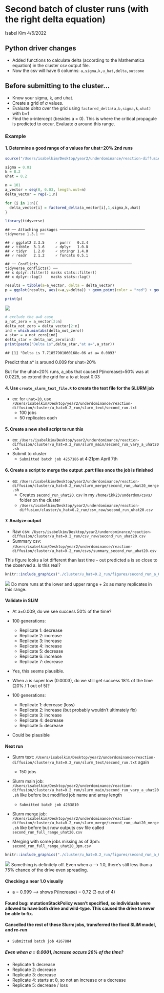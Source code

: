 Second batch of cluster runs (with the right delta equation)
================
Isabel Kim
4/6/2022

## Python driver changes

-   Added functions to calculate delta (according to the Mathematica
    equation) in the cluster csv output file.
-   Now the csv will have 6 columns: `a,sigma,k,u_hat,delta,outcome`

## Before submitting to the cluster…

-   Know your sigma, k, and uhat.
-   Create a grid of *a* values.
-   Evaluate *delta* over the grid using
    `factored_delta(a,b,sigma,k,uhat)` with b=1
-   Find the x-intercept (besides a = 0). This is where the critical
    propagule is predicted to occur. Evaluate *a* around this range.

### Example

#### 1. Determine a good range of *a* values for uhat=20% 2nd runs

``` r
source("/Users/isabelkim/Desktop/year2/underdominance/reaction-diffusion/scripts/auc-equations.R")

sigma = 0.01
k = 0.2
uhat = 0.2

n = 101
a_vector = seq(0, 0.03, length.out=n)
delta_vector = rep(-1,n)

for (i in 1:n){
  delta_vector[i] = factored_delta(a_vector[i],1,sigma,k,uhat)
}

library(tidyverse)
```

    ## ── Attaching packages ─────────────────────────────────────── tidyverse 1.3.1 ──

    ## ✓ ggplot2 3.3.5     ✓ purrr   0.3.4
    ## ✓ tibble  3.1.6     ✓ dplyr   1.0.8
    ## ✓ tidyr   1.2.0     ✓ stringr 1.4.0
    ## ✓ readr   2.1.2     ✓ forcats 0.5.1

    ## ── Conflicts ────────────────────────────────────────── tidyverse_conflicts() ──
    ## x dplyr::filter() masks stats::filter()
    ## x dplyr::lag()    masks stats::lag()

``` r
results = tibble(a=a_vector, delta = delta_vector)
p = ggplot(results, aes(x=a,y=delta)) + geom_point(color = "red") + geom_line() + geom_hline(yintercept = 0)

print(p)
```

![](cluster_runs_2_files/figure-gfm/unnamed-chunk-1-1.png)<!-- -->

``` r
# exclude the a=0 case
a_not_zero = a_vector[2:n]
delta_not_zero = delta_vector[2:n]
ind = which.min(abs(delta_not_zero))
a_star = a_not_zero[ind]
delta_star = delta_not_zero[ind]
print(paste("Delta is",delta_star,"at a=",a_star))
```

    ## [1] "Delta is 7.71857901060168e-06 at a= 0.0093"

Predict that a\* is around 0.009 for uhat=20%

But for the uhat=20% runs, a_obs that caused P(increase)=50% was at
0.0225, so extend the grid for a to at least 0.03

#### 4. Use `create_slurm_text_file.R` to create the text file for the SLURM job

-   ex: for `uhat=20`, use
    `/Users/isabelkim/Desktop/year2/underdominance/reaction-diffusion/cluster/u_hat=0.2_run/slurm_text/second_run.txt`
    -   100 jobs
    -   50 replicates each

#### 5. Create a new shell script to run this

-   ex:
    `/Users/isabelkim/Desktop/year2/underdominance/reaction-diffusion/cluster/u_hat=0.2_run/slurm_main/second_run_vary_a_uhat20.sh`
-   Submit to cluster
    -   `Submitted batch job 4257186` at 4:21pm April 7th

#### 6. Create a script to merge the output .part files once the job is finished

-   ex:
    `/Users/isabelkim/Desktop/year2/underdominance/reaction-diffusion/cluster/u_hat=0.2_run/slurm_merge/second_run_uhat20_merge.sh`
    -   Creates `second_run_uhat20.csv` in my
        `/home/ikk23/underdom/csvs/` folder on the cluster
    -   `/Users/isabelkim/Desktop/year2/underdominance/reaction-diffusion/cluster/u_hat=0.2_run/csv_raw/second_run_uhat20.csv`

#### 7. Analyze output

-   Raw csv:
    `/Users/isabelkim/Desktop/year2/underdominance/reaction-diffusion/cluster/u_hat=0.2_run/csv_raw/second_run_uhat20.csv`
-   Summary csv:
    `/Users/isabelkim/Desktop/year2/underdominance/reaction-diffusion/cluster/u_hat=0.2_run/csvs/summary_second_run_uhat20.csv`

This figure looks a lot different than last time – out predicted a is so
close to the observed a. Is this real?

``` r
knitr::include_graphics("./cluster/u_hat=0.2_run/figures/second_run_a_0.0003_to_0.03.png")
```

![](./cluster/u_hat=0.2_run/figures/second_run_a_0.0003_to_0.03.png)<!-- -->
Do more runs at the lower and upper range + 2x as many replicates in
this range.

#### Validate in SLiM

-   At a=0.009, do we see success 50% of the time?

-   100 generations:

    -   Replicate 1: decrease
    -   Replicate 2: increase
    -   Replicate 3: increase
    -   Replicate 4: increase
    -   Replicate 5: decrease
    -   Replicate 6: increase
    -   Replicate 7: decrease

-   Yes, this seems plausible.

-   When a is super low (0.0003), do we still get success 18% of the
    time (20% / 1 out of 5)?

-   100 generations:

    -   Replicate 1: decrease (loss)
    -   Replicate 2: increase (but probably wouldn’t ultimately fix)
    -   Replicate 3: increase
    -   Replicate 4: decrease
    -   Replicate 5: decrease

-   Could be plausible

#### Next run

-   Slurm text:
    `/Users/isabelkim/Desktop/year2/underdominance/reaction-diffusion/cluster/u_hat=0.2_run/slurm_text/second_run.txt`
    again

    -   150 jobs

-   Slurm main job:
    `/Users/isabelkim/Desktop/year2/underdominance/reaction-diffusion/cluster/u_hat=0.2_run/slurm_main/second_run_vary_a_uhat20.sh`
    like before but modified job name and array length

    -   `Submitted batch job 4263810`

-   Slurm merge job:
    `/Users/isabelkim/Desktop/year2/underdominance/reaction-diffusion/cluster/u_hat=0.2_run/slurm_merge/second_run_uhat20_merge.sh`
    like before but now outputs csv file called
    `second_run_full_range_uhat20.csv`

-   Merging with some jobs missing as of 3pm:
    `second_run_full_range_uhat20_3pm.csv`

``` r
knitr::include_graphics("./cluster/u_hat=0.2_run/figures/second_run_a_0.0001_to_0.999_3pm.png")
```

![](./cluster/u_hat=0.2_run/figures/second_run_a_0.0001_to_0.999_3pm.png)<!-- -->
Something is definitely off. Even when a –> 1.0, there’s still less than
a 75% chance of the drive even spreading.

#### Checking a near 1.0 visually

-   a = 0.999 –> shows P(increase) = 0.72 (3 out of 4)

#### Found bug: mutationStackPolicy wasn’t specified, so individuals were allowed to have both drive and wild-type. This caused the drive to never be able to fix.

#### Cancelled the rest of these Slurm jobs, transferred the fixed SLiM model, and re-run

-   `Submitted batch job 4267884`

##### Even when a = 0.0001, increase occurs 26% of the time?

-   Replicate 1: decrease
-   Replicate 2: decrease
-   Replicate 3: decrease
-   Replicate 4: starts at 0, so not an increase or a decrease
-   Replicate 5: decrease / loss
